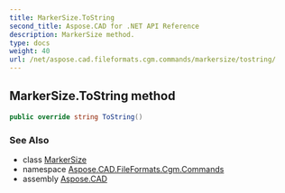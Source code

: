 ```yaml
---
title: MarkerSize.ToString
second_title: Aspose.CAD for .NET API Reference
description: MarkerSize method. 
type: docs
weight: 40
url: /net/aspose.cad.fileformats.cgm.commands/markersize/tostring/
---
```

## MarkerSize.ToString method

```csharp
public override string ToString()
```

### See Also

* class [MarkerSize](../)
* namespace [Aspose.CAD.FileFormats.Cgm.Commands](../../markersize/)
* assembly [Aspose.CAD](../../../)


